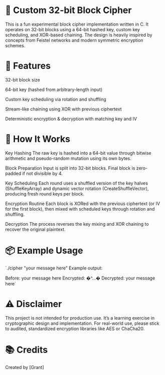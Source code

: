 # 🧊 Custom 32-bit Block Cipher
This is a fun experimental block cipher implementation written in C. It operates on 32-bit blocks using a 64-bit hashed key, custom key scheduling, and XOR-based chaining. The design is heavily inspired by concepts from Feistel networks and modern symmetric encryption schemes.

# 🔐 Features
32-bit block size

64-bit key (hashed from arbitrary-length input)

Custom key scheduling via rotation and shuffling

Stream-like chaining using XOR with previous ciphertext

Deterministic encryption & decryption with matching key and IV

# 🧪 How It Works
Key Hashing
The raw key is hashed into a 64-bit value through bitwise arithmetic and pseudo-random mutation using its own bytes.

Block Preparation
Input is split into 32-bit blocks. Final block is zero-padded if not divisible by 4.

Key Scheduling
Each round uses a shuffled version of the key halves (ShuffleKeyArray) and dynamic vector rotation (CreateShuffleVector), producing fresh round keys per block.

Encryption Routine
Each block is XORed with the previous ciphertext (or IV for the first block), then mixed with scheduled keys through rotation and shuffling.

Decryption
The process reverses the key mixing and XOR chaining to recover the original plaintext.

# 📦 Example Usage
`./cipher "your message here"
Example output:

Before: your message here
Encrypted: �^...�
Decrypted: your message here`

# ⚠️ Disclaimer
This project is not intended for production use. It’s a learning exercise in cryptographic design and implementation. For real-world use, please stick to audited, standardized encryption libraries like AES or ChaCha20.

# 📚 Credits
Created by [Grant]

